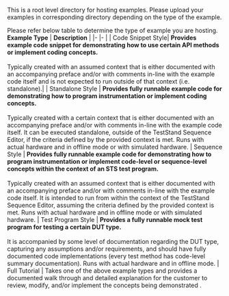This is a root level directory for hosting examples. Please upload your examples in corresponding directory depending on the type of the example.

Please refer below table to determine the type of example you are hosting.
 **Example Type** | **Description** |
|- |- |
| Code Snippet Style| **Provides example code snippet for demonstrating how to use certain API methods or implement coding concepts.** <br><br/>Typically created with an assumed context that is either documented with an accompanying preface and/or with comments in-line with the example code itself and is not expected to run outside of that context (i.e. standalone).|
| Standalone Style | **Provides fully runnable example code for demonstrating how to program instrumentation or implement coding concepts.** <br><br/>Typically created with a certain context that is either documented with an accompanying preface and/or with comments in-line with the example code itself. It can be executed standalone, outside of the TestStand Sequence Editor, if the criteria defined by the provided context is met. Runs with actual hardware and in offline mode or with simulated hardware.
| Sequence Style | **Provides fully runnable example code for demonstrating how to program instrumentation or implement code-level or sequence-level concepts within the context of an STS test program.** <br><br/>Typically created with an assumed context that is either documented with an accompanying preface and/or with comments in-line with the example code itself. It is intended to run from within the context of the TestStand Sequence Editor, assuming the criteria defined by the provided context is met. Runs with actual hardware and in offline mode or with simulated hardware.
| Test Program Style | **Provides a fully runnable mock test program for testing a certain DUT type.** <br><br/>It is accompanied by some level of documentation regarding the DUT type, capturing any assumptions and/or requirements, and should have fully documented code implementations (every test method has code-level summary documentation). Runs with actual hardware and in offline mode.
| Full Tutorial | Takes one of the above example types and provides a documented walk through and detailed explanation for the customer to review, modify, and/or implement the concepts being demonstrated .
